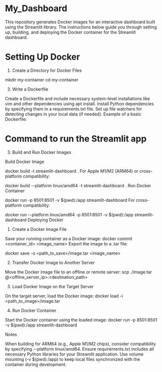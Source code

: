 # My_Dashboard

This repository generates Docker images for an interactive dashboard built using the Streamlit library. The instructions below guide you through setting up, building, and deploying the Docker container for the Streamlit dashboard.


# Setting Up Docker

1. Create a Directory for Docker Files
   
  mkdir my-container
  cd my-container

3. Write a Dockerfile
   
  Create a Dockerfile and include necessary system-level installations like vim and other dependencies using apt install.
  Install Python dependencies by specifying them in a requirements.txt file.
  Set up file watchers for detecting changes in your local data (if needed).
  Example of a basic Dockerfile:

# Command to run the Streamlit app

3. Build and Run Docker Images

  Build Docker Image
  
  docker build -t streamlit-dashboard .
  For Apple M1/M2 (ARM64) or cross-platform compatibility:
  
  docker build --platform linux/amd64 -t streamlit-dashboard .
  Run Docker Container
  
  docker run -p 8501:8501 -v $(pwd):/app streamlit-dashboard
  For cross-platform compatibility:
  
  docker run --platform linux/amd64 -p 8501:8501 -v $(pwd):/app streamlit-dashboard
  Deploying Docker

1. Create a Docker Image File

  Save your running container as a Docker image:
  docker commit <container_id> <image_name>
  Export the image to a .tar file:

docker save -o <path_to_save>/image.tar <image_name>

2. Transfer Docker Image to Another Server

  Move the Docker image file to an offline or remote server:
  scp ./image.tar <username>@<offline_server_ip>:<destination_path>

3. Load Docker Image on the Target Server

  On the target server, load the Docker image:
  docker load -i <path_to_image>/image.tar

4. Run Docker Container

  Start the Docker container using the loaded image:
  docker run -p 8501:8501 -v $(pwd):/app streamlit-dashboard


Notes

When building for ARM64 (e.g., Apple M1/M2 chips), consider compatibility by specifying --platform linux/amd64.
Ensure requirements.txt includes all necessary Python libraries for your Streamlit application.
Use volume mounting (-v $(pwd):/app) to keep local files synchronized with the container during development.

